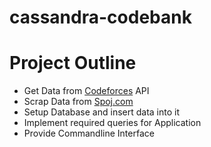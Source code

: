 # cassandra-codebank

# Project Outline

- Get Data from [Codeforces](https://codeforces.com) API
- Scrap Data from [Spoj.com](https://spoj.com)
- Setup Database and insert data into it
- Implement required queries for Application
- Provide Commandline Interface
